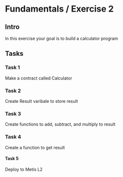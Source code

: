 # Fundamentals / Exercise 2

## Intro
In this exercise your goal is to build a calculator program

## Tasks

### Task 1
Make a contract called Calculator

### Task 2
Create Result varibale to store result

### Task 3
Create functions to add, subtract, and multiply to result

### Task 4
Create a function to get result

#### Task 5
Deploy to Metis L2
